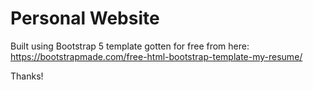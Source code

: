 # Personal Website

Built using Bootstrap 5 template gotten for free from here:
https://bootstrapmade.com/free-html-bootstrap-template-my-resume/

Thanks!
